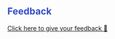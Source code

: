 ## <span style="color:#364BC9">Feedback</span>

[Click here to give your feedback 🔗](https://forms.gle/R1tF73Y7gxCMeKEi6 "Click here to give your feedback 🔗")